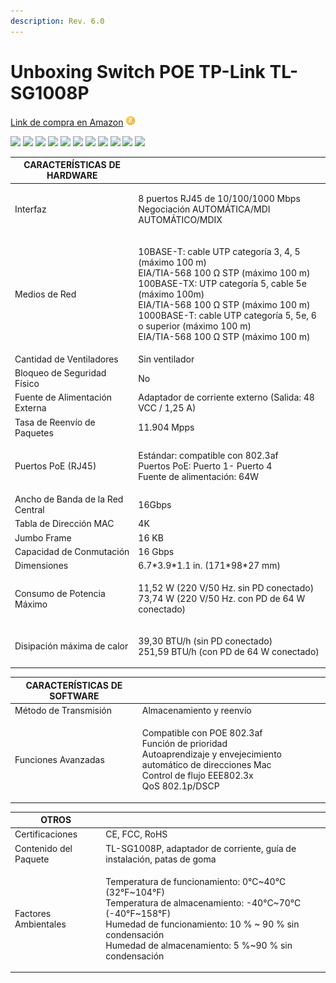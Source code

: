 ```yaml
---
description: Rev. 6.0
---
```


# Unboxing Switch POE TP-Link TL-SG1008P

[Link de compra en Amazon](https://amzn.to/3IXdJnE) ![](<../.gitbook/assets/image (1) (1).png>)

![](../.gitbook/assets/IMG\_20230604\_134620.jpg) ![](../.gitbook/assets/IMG\_20230604\_134656.jpg) ![](../.gitbook/assets/IMG\_20230604\_134710.jpg) ![](../.gitbook/assets/IMG\_20230604\_134840.jpg) ![](../.gitbook/assets/IMG\_20230604\_134848.jpg) ![](../.gitbook/assets/IMG\_20230604\_134938.jpg) ![](../.gitbook/assets/IMG\_20230604\_135029.jpg) ![](../.gitbook/assets/IMG\_20230604\_135039.jpg) ![](../.gitbook/assets/IMG\_20230604\_140653.jpg) ![](../.gitbook/assets/IMG\_20230604\_135227.jpg) ![](../.gitbook/assets/IMG\_20230604\_135418.jpg)

| **CARACTERÍSTICAS DE HARDWARE**  |                                                                                                                                                                                                                                                                                                                  |
| -------------------------------- | ---------------------------------------------------------------------------------------------------------------------------------------------------------------------------------------------------------------------------------------------------------------------------------------------------------------- |
| Interfaz                         | <p>8 puertos RJ45 de 10/100/1000 Mbps<br>Negociación AUTOMÁTICA/MDI AUTOMÁTICO/MDIX</p>                                                                                                                                                                                                                          |
| Medios de Red                    | <p>10BASE-T: cable UTP categoría 3, 4, 5 (máximo 100 m)<br>EIA/TIA-568 100 Ω STP (máximo 100 m)<br>100BASE-TX: UTP categoría 5, cable 5e (máximo 100m)<br>EIA/TIA-568 100 Ω STP (máximo 100 m)<br>1000BASE-T: cable UTP categoría 5, 5e, 6 o superior (máximo 100 m)<br>EIA/TIA-568 100 Ω STP (máximo 100 m)</p> |
| Cantidad de Ventiladores         | Sin ventilador                                                                                                                                                                                                                                                                                                   |
| Bloqueo de Seguridad Físico      | No                                                                                                                                                                                                                                                                                                               |
| Fuente de Alimentación Externa   | Adaptador de corriente externo (Salida: 48 VCC / 1,25 A)                                                                                                                                                                                                                                                         |
| Tasa de Reenvío de Paquetes      | 11.904 Mpps                                                                                                                                                                                                                                                                                                      |
| Puertos PoE (RJ45)               | <p>Estándar: compatible con 802.3af<br>Puertos PoE: Puerto 1- Puerto 4<br>Fuente de alimentación: 64W</p>                                                                                                                                                                                                        |
| Ancho de Banda de la Red Central | 16Gbps                                                                                                                                                                                                                                                                                                           |
| Tabla de Dirección MAC           | 4K                                                                                                                                                                                                                                                                                                               |
| Jumbo Frame                      | 16 KB                                                                                                                                                                                                                                                                                                            |
| Capacidad de Conmutación         | 16 Gbps                                                                                                                                                                                                                                                                                                          |
| Dimensiones                      | 6.7\*3.9\*1.1 in. (171\*98\*27 mm)                                                                                                                                                                                                                                                                               |
| Consumo de Potencia Máximo       | <p>11,52 W (220 V/50 Hz. sin PD conectado)<br>73,74 W (220 V/50 Hz. con PD de 64 W conectado)</p>                                                                                                                                                                                                                |
| Disipación máxima de calor       | <p>39,30 BTU/h (sin PD conectado)<br>251,59 BTU/h (con PD de 64 W conectado)</p>                                                                                                                                                                                                                                 |

| **CARACTERÍSTICAS DE SOFTWARE** |                                                                                                                                                                              |
| ------------------------------- | ---------------------------------------------------------------------------------------------------------------------------------------------------------------------------- |
| Método de Transmisión           | Almacenamiento y reenvío                                                                                                                                                     |
| Funciones Avanzadas             | <p>Compatible con POE 802.3af<br>Función de prioridad<br>Autoaprendizaje y envejecimiento automático de direcciones Mac<br>Control de flujo EEE802.3x<br>QoS 802.1p/DSCP</p> |

| **OTROS**             |                                                                                                                                                                                                                                           |
| --------------------- | ----------------------------------------------------------------------------------------------------------------------------------------------------------------------------------------------------------------------------------------- |
| Certificaciones       | CE, FCC, RoHS                                                                                                                                                                                                                             |
| Contenido del Paquete | TL-SG1008P, adaptador de corriente, guía de instalación, patas de goma                                                                                                                                                                    |
| Factores Ambientales  | <p>Temperatura de funcionamiento: 0°C~40°C (32°F~104°F)<br>Temperatura de almacenamiento: -40°C~70°C (-40°F~158°F)<br>Humedad de funcionamiento: 10 % ~ 90 % sin condensación<br>Humedad de almacenamiento: 5 %~90 % sin condensación</p> |
